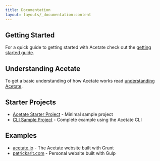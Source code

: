 ```yaml
---
title: Documentation
layout: layouts/_documentation:content
---
```


## Getting Started

For a quick guide to getting started with Acetate check out the [getting started guide](/getting-started/).

## Understanding Acetate

To get a basic understanding of how Acetate works read [understanding Acetate](/understanding-acetate/).

## Starter Projects

* [Acetate Starter Project](https://github.com/patrickarlt/acetate-sample) - Minimal sample project
* [CLI Sample Project](https://github.com/patrickarlt/acetate-cli-sample) - Complete example using the Acetate CLI

## Examples

* [acetate.io](https://github.com/patrickarlt/acetate-site) - The Acetate website built with Grunt
* [patrickarlt.com](https://github.com/patrickarlt/patrickarlt.github.io) - Personal website built with Gulp
